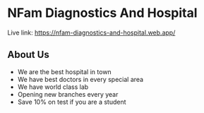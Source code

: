 # NFam Diagnostics And Hospital
Live link: https://nfam-diagnostics-and-hospital.web.app/


## About Us
* We are the best hospital in town
* We have best doctors in every special area
* We have world class lab
* Opening new branches every year
* Save 10% on test if you are a  student